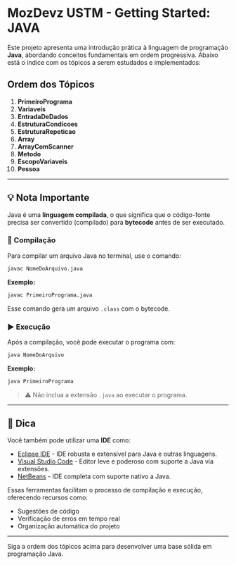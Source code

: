 # MozDevz USTM - Getting Started: JAVA

Este projeto apresenta uma introdução prática à linguagem de programação **Java**, abordando conceitos fundamentais em ordem progressiva. Abaixo está o índice com os tópicos a serem estudados e implementados:

## Ordem dos Tópicos

1. **PrimeiroPrograma**  
2. **Variaveis**  
3. **EntradaDeDados**  
4. **EstruturaCondicoes**  
5. **EstruturaRepeticao**  
6. **Array**  
7. **ArrayComScanner**  
8. **Metodo**  
9. **EscopoVariaveis**  
10. **Pessoa**

---

## 💡 Nota Importante

Java é uma **linguagem compilada**, o que significa que o código-fonte precisa ser convertido (compilado) para **bytecode** antes de ser executado.

### 🔧 Compilação

Para compilar um arquivo Java no terminal, use o comando:

```bash
javac NomeDoArquivo.java
```

**Exemplo:**

```bash
javac PrimeiroPrograma.java
```

Esse comando gera um arquivo `.class` com o bytecode.

### ▶️ Execução

Após a compilação, você pode executar o programa com:

```bash
java NomeDoArquivo
```

**Exemplo:**

```bash
java PrimeiroPrograma
```

> ⚠️ Não inclua a extensão `.java` ao executar o programa.

---

## 🧰 Dica

Você também pode utilizar uma **IDE** como:

- [Eclipse IDE](https://www.eclipse.org/downloads/) - IDE robusta e extensível para Java e outras linguagens.
- [Visual Studio Code](https://code.visualstudio.com/download) - Editor leve e poderoso com suporte a Java via extensões.
- [NetBeans](https://netbeans.apache.org/front/main/download/) - IDE completa com suporte nativo a Java.

Essas ferramentas facilitam o processo de compilação e execução, oferecendo recursos como:

- Sugestões de código
- Verificação de erros em tempo real
- Organização automática do projeto

---

Siga a ordem dos tópicos acima para desenvolver uma base sólida em programação Java.